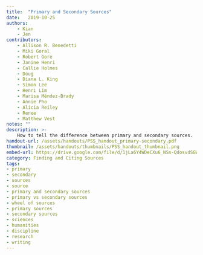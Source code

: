 ```yaml
---
title:  "Primary and Secondary Sources"
date:   2019-10-25
authors: 
    - Kian
    - Jen
contributors: 
    - Allison R. Benedetti
    - Miki Goral
    - Robert Gore
    - Janine Henri
    - Callie Holmes
    - Doug
    - Diana L. King
    - Simon Lee
    - Henri Lim
    - Marisa Méndez-Brady
    - Annie Pho
    - Alicia Reiley
    - Renee
    - Matthew Vest
notes: ""
description: >-
    How to tell the difference between primary and secondary sources.
handout-url: /assets/handouts/PSS_handout_primary-secondary.pdf
thumbnail: /assets/handouts/thumbnails/PSS_handout_thumbnail.png
embed-url: https://drive.google.com/file/d/1jLa6Y4WDeCXu6_NSn-QdosvdSGW2RH2U/preview
category: Finding and Citing Sources
tags:
- primary
- secondary
- sources
- source
- primary and secondary sources
- primary vs secondary sources
- wheel of sources
- primary sources
- secondary sources
- sciences
- humanities
- discipline
- research
- writing
---
```

